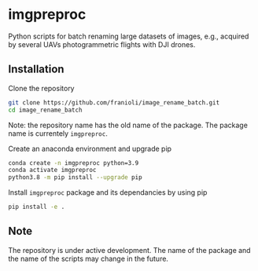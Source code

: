 # imgpreproc

Python scripts for batch renaming large datasets of images, e.g., acquired by several UAVs photogrammetric flights with DJI drones.

## Installation

Clone the repository

```bash
git clone https://github.com/franioli/image_rename_batch.git
cd image_rename_batch
```

Note: the repository name has the old name of the package. The package name is currentely `imgpreproc`.

Create an anaconda environment and upgrade pip

```bash
conda create -n imgpreproc python=3.9
conda activate imgpreproc
python3.8 -m pip install --upgrade pip
```

Install `imgpreproc` package and its dependancies by using pip

```bash
pip install -e .
```

## Note

The repository is under active development. The name of the package and the name of the scripts may change in the future.
